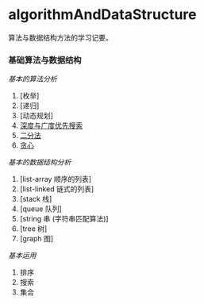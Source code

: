 # algorithmAndDataStructure
算法与数据结构方法的学习记要。

### 基础算法与数据结构
*基本的算法分析*

1. [枚举]
2. [递归]
3. [动态规划]
4. [深度与广度优先搜索]()
5. [二分法]()
6. [贪心]()

*基本的数据结构分析*

1. [list-array 顺序的列表]
1. [list-linked 链式的列表]
1. [stack 栈]
1. [queue 队列]
1. [string 串 (字符串匹配算法)]
1. [tree 树]
1. [graph 图]

*基本运用*

1. 排序
2. 搜索
3. 集合

